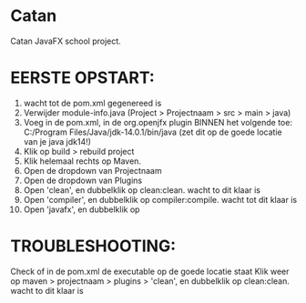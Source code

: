 # Catan
Catan JavaFX school project. 


# EERSTE OPSTART: 
1. wacht tot de pom.xml gegenereed is
2. Verwijder module-info.java (Project > Projectnaam > src > main > java)
3. Voeg in de pom.xml, in de org.openjfx plugin BINNEN <configuration> het volgende toe:
<executable>C:/Program Files/Java/jdk-14.0.1/bin/java</executable> (zet dit op de goede locatie van je java jdk14!)
4. Klik op build > rebuild project
5. Klik helemaal rechts op Maven.
6. Open de dropdown van Projectnaam
7. Open de dropdown van Plugins
8. Open 'clean', en dubbelklik op clean:clean. wacht to dit klaar is
9. Open 'compiler', en dubbelklik op compiler:compile. wacht tot dit klaar is
10. Open 'javafx', en dubbelklik op 

# TROUBLESHOOTING:
Check of in de pom.xml de executable op de goede locatie staat
Klik weer op maven > projectnaam > plugins > 'clean', en dubbelklik op clean:clean. wacht to dit klaar is
